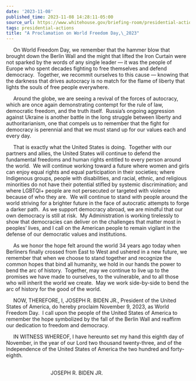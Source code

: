 ```yaml
---
date: '2023-11-08'
published_time: 2023-11-08 14:28:11-05:00
source_url: https://www.whitehouse.gov/briefing-room/presidential-actions/2023/11/08/a-proclamation-on-world-freedom-day-2023/
tags: presidential-actions
title: "A Proclamation on World Freedom Day,\_2023"
---
```

 
     On World Freedom Day, we remember that the hammer blow that brought
down the Berlin Wall and the might that lifted the Iron Curtain were not
sparked by the words of any single leader — it was the people of Europe
who spent decades fighting to free themselves and defend democracy.
 Together, we recommit ourselves to this cause — knowing that the
darkness that drives autocracy is no match for the flame of liberty that
lights the souls of free people everywhere.  
  
     Around the globe, we are seeing a revival of the forces of
autocracy, which are once again demonstrating contempt for the rule of
law, democratic freedom, and the truth itself.  Russia’s ongoing
aggression against Ukraine is another battle in the long struggle
between liberty and authoritarianism, one that compels us to remember
that the fight for democracy is perennial and that we must stand up for
our values each and every day.  
  
     That is exactly what the United States is doing.  Together with our
partners and allies, the United States will continue to defend the
fundamental freedoms and human rights entitled to every person around
the world.  We will continue working toward a future where women and
girls can enjoy equal rights and equal participation in their societies;
where Indigenous groups, people with disabilities, and racial, ethnic,
and religious minorities do not have their potential stifled by systemic
discrimination; and where LGBTQI+ people are not persecuted or targeted
with violence because of who they are.  We will continue to stand with
people around the world striving for a brighter future in the face of
autocratic attempts to forge a darker path.  As we support democracy
abroad, we are mindful that our own democracy is still at risk.  My
Administration is working tirelessly to show that democracies can
deliver on the challenges that matter most in peoples’ lives, and I call
on the American people to remain vigilant in the defense of our
democratic values and institutions.  
  
     As we honor the hope felt around the world 34 years ago today when
Berliners finally crossed from East to West and ushered in a new future,
we remember that when we choose to stand together and recognize the
common hopes that bind all humanity, we hold in our hands the power to
bend the arc of history.  Together, may we continue to live up to the
promises we have made to ourselves, to the vulnerable, and to all those
who will inherit the world we create.  May we work side-by-side to bend
the arc of history for the good of the world.  
  
     NOW, THEREFORE, I, JOSEPH R. BIDEN JR., President of the United
States of America, do hereby proclaim November 9, 2023, as World Freedom
Day.  I call upon the people of the United States of America to remember
the hope symbolized by the fall of the Berlin Wall and reaffirm our
dedication to freedom and democracy.  
  
     IN WITNESS WHEREOF, I have hereunto set my hand this eighth day of
November, in the year of our Lord two thousand twenty-three, and of the
Independence of the United States of America the two hundred and
forty-eighth.  
 

                               JOSEPH R. BIDEN JR.
